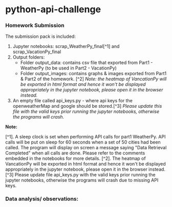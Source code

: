 # python-api-challenge

### Homework Submission
The submission pack is included:
1. Jupyter notebooks: scrap_WeatherPy_final[^1] and scrap_VacationPy_final
2. Output folders: 
    - Folder output_data: contains csv file that exported from Part1 - WeatherPy (to be used in Part2 - VacationPy)
    - Folder output_images: contains graphs & images exported from Part1 & Part2 of the homework. [^2] *Note: the heatmap of VancationPy will be exported in html format and hence it won't be displayed appropriately in the jupyter notebook, please open it in the browser instead.*
3. An empty file called api_keys.py - where api keys for the openweatherMap and google should be stored.[^3] *Please update this file with the valid keys prior running the jupyter notebooks, otherwise the programs will crash.*

**Note:** 
[^note]:
[^1]. A sleep clock is set when performing API calls for part1 WeatherPy. API calls will be put on sleep for 60 seconds when a set of 50 cities had been called. The program will display on screen a message saying "Data Retrieval Completed" when all calls are done. Please refer to the comments embedded in the notebooks for more details.
[^2]. The heatmap of VancationPy will be exported in html format and hence it won't be displayed appropriately in the jupyter notebook, please open it in the browser instead.
[^3] Please update file api_keys.py with the valid keys prior running the jupyter notebooks, otherwise the programs will crash due to missing API keys.


### Data analysis/ observations: 

